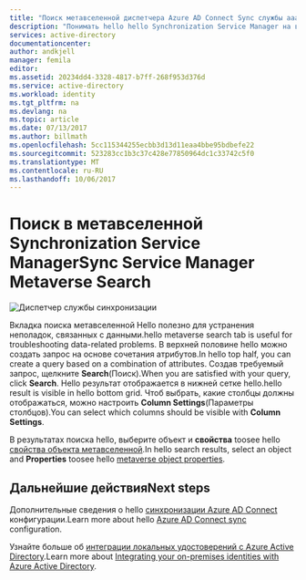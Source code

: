 ```yaml
---
title: "Поиск метавселенной диспетчера Azure AD Connect Sync службы aaaThe | Документы Microsoft"
description: "Понимать hello hello Synchronization Service Manager на вкладке поиска метавселенной для Azure AD Connect."
services: active-directory
documentationcenter: 
author: andkjell
manager: femila
editor: 
ms.assetid: 20234dd4-3328-4817-b7ff-268f953d376d
ms.service: active-directory
ms.workload: identity
ms.tgt_pltfrm: na
ms.devlang: na
ms.topic: article
ms.date: 07/13/2017
ms.author: billmath
ms.openlocfilehash: 5cc115344255ecbb3d13d11eaa4bbe95bdbefe22
ms.sourcegitcommit: 523283cc1b3c37c428e77850964dc1c33742c5f0
ms.translationtype: MT
ms.contentlocale: ru-RU
ms.lasthandoff: 10/06/2017
---
```

# <a name="sync-service-manager-metaverse-search"></a><span data-ttu-id="dd71c-103">Поиск в метавселенной Synchronization Service Manager</span><span class="sxs-lookup"><span data-stu-id="dd71c-103">Sync Service Manager Metaverse Search</span></span>

![Диспетчер службы синхронизации](./media/active-directory-aadconnectsync-service-manager-ui/mvsearch.png)

<span data-ttu-id="dd71c-105">Вкладка поиска метавселенной Hello полезно для устранения неполадок, связанных с данными.</span><span class="sxs-lookup"><span data-stu-id="dd71c-105">hello metaverse search tab is useful for troubleshooting data-related problems.</span></span> <span data-ttu-id="dd71c-106">В верхней половине hello можно создать запрос на основе сочетания атрибутов.</span><span class="sxs-lookup"><span data-stu-id="dd71c-106">In hello top half, you can create a query based on a combination of attributes.</span></span> <span data-ttu-id="dd71c-107">Создав требуемый запрос, щелкните **Search**(Поиск).</span><span class="sxs-lookup"><span data-stu-id="dd71c-107">When you are satisfied with your query, click **Search**.</span></span> <span data-ttu-id="dd71c-108">Hello результат отображается в нижней сетке hello.</span><span class="sxs-lookup"><span data-stu-id="dd71c-108">hello result is visible in hello bottom grid.</span></span> <span data-ttu-id="dd71c-109">Чтоб выбрать, какие столбцы должны отображаться, можно настроить **Column Settings**(Параметры столбцов).</span><span class="sxs-lookup"><span data-stu-id="dd71c-109">You can select which columns should be visible with **Column Settings**.</span></span>

<span data-ttu-id="dd71c-110">В результатах поиска hello, выберите объект и **свойства** toosee hello [свойства объекта метавселенной](active-directory-aadconnectsync-troubleshoot-object-not-syncing.md#metaverse-object-properties).</span><span class="sxs-lookup"><span data-stu-id="dd71c-110">In hello search results, select an object and **Properties** toosee hello [metaverse object properties](active-directory-aadconnectsync-troubleshoot-object-not-syncing.md#metaverse-object-properties).</span></span>

## <a name="next-steps"></a><span data-ttu-id="dd71c-111">Дальнейшие действия</span><span class="sxs-lookup"><span data-stu-id="dd71c-111">Next steps</span></span>
<span data-ttu-id="dd71c-112">Дополнительные сведения о hello [синхронизации Azure AD Connect](active-directory-aadconnectsync-whatis.md) конфигурации.</span><span class="sxs-lookup"><span data-stu-id="dd71c-112">Learn more about hello [Azure AD Connect sync](active-directory-aadconnectsync-whatis.md) configuration.</span></span>

<span data-ttu-id="dd71c-113">Узнайте больше об [интеграции локальных удостоверений с Azure Active Directory](active-directory-aadconnect.md).</span><span class="sxs-lookup"><span data-stu-id="dd71c-113">Learn more about [Integrating your on-premises identities with Azure Active Directory](active-directory-aadconnect.md).</span></span>
